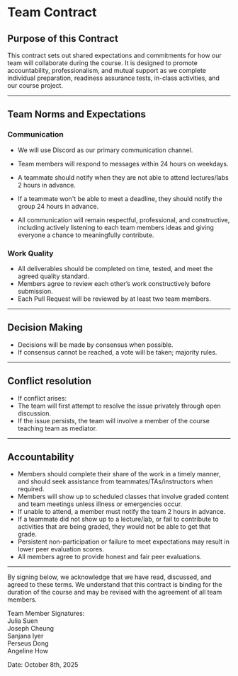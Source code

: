 # Team Contract

## Purpose of this Contract

This contract sets out shared expectations and commitments for how our team will collaborate during the course. It is designed to promote accountability, professionalism, and mutual support as we complete individual preparation, readiness assurance tests, in-class activities, and our course project.

---
## Team Norms and Expectations

### Communication

* We will use Discord as our primary communication channel.
* Team members will respond to messages within 24 hours on weekdays.

* A teammate should notify when they are not able to attend lectures/labs 2 hours in advance.
* If a teammate won't be able to meet a deadline, they should notify the group 24 hours in advance.

* All communication will remain respectful, professional, and constructive, including actively listening to each team members ideas and giving everyone a chance to meaningfully contribute.

### Work Quality
* All deliverables should be completed on time, tested, and meet the agreed quality standard.
* Members agree to review each other’s work constructively before submission.
* Each Pull Request will be reviewed by at least two team members.

---

## Decision Making
* Decisions will be made by consensus when possible.
* If consensus cannot be reached, a vote will be taken; majority rules.

---
## Conflict resolution
* If conflict arises:
* The team will first attempt to resolve the issue privately through open discussion.
* If the issue persists, the team will involve a member of the course teaching team as mediator.

---

## Accountability

* Members should complete their share of the work in a timely manner, and should seek assistance from teammates/TAs/instructors when required.
* Members will show up to scheduled classes that involve graded content and team meetings unless illness or emergencies occur. 
* If unable to attend, a member must notify the team 2 hours in advance.
* If a teammate did not show up to a lecture/lab, or fail to contribute to activities that are being graded, they would not be able to get that grade.
* Persistent non-participation or failure to meet expectations may result in lower peer evaluation scores.
* All members agree to provide honest and fair peer evaluations.
---

By signing below, we acknowledge that we have read, discussed, and agreed to these terms. We understand that this contract is binding for the duration of the course and may be revised with the agreement of all team members.

Team Member Signatures: <br>
Julia Suen <br>
Joseph Cheung <br>
Sanjana Iyer <br>
Perseus Dong <br>
Angeline How <br>


Date: October 8th, 2025


